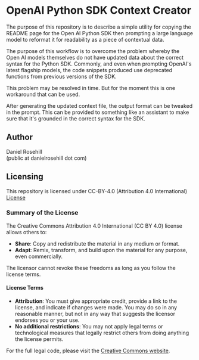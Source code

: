 # OpenAI Python SDK Context Creator

The purpose of this repository is to describe a simple utility for copying the README page for the Open AI Python SDK then prompting a large language model to reformat it for readability as a piece of contextual data.

The purpose of this workflow is to overcome the problem whereby the Open AI models themselves do not have updated data about the correct syntax for the Python SDK. Commonly, and even when prompting OpenAI's latest flagship models, the code snippets produced use deprecated functions from previous versions of the SDK. 

This problem may be resolved in time. But for the moment this is one workaround that can be used. 

After generating the updated context file, the output format can be tweaked in the prompt. This can be provided to something like an assistant to make sure that it's grounded in the correct syntax for the SDK.

## Author

Daniel Rosehill  
(public at danielrosehill dot com)

## Licensing

This repository is licensed under CC-BY-4.0 (Attribution 4.0 International) 
[License](https://creativecommons.org/licenses/by/4.0/)

### Summary of the License
The Creative Commons Attribution 4.0 International (CC BY 4.0) license allows others to:
- **Share**: Copy and redistribute the material in any medium or format.
- **Adapt**: Remix, transform, and build upon the material for any purpose, even commercially.

The licensor cannot revoke these freedoms as long as you follow the license terms.

#### License Terms
- **Attribution**: You must give appropriate credit, provide a link to the license, and indicate if changes were made. You may do so in any reasonable manner, but not in any way that suggests the licensor endorses you or your use.
- **No additional restrictions**: You may not apply legal terms or technological measures that legally restrict others from doing anything the license permits.

For the full legal code, please visit the [Creative Commons website](https://creativecommons.org/licenses/by/4.0/legalcode).


